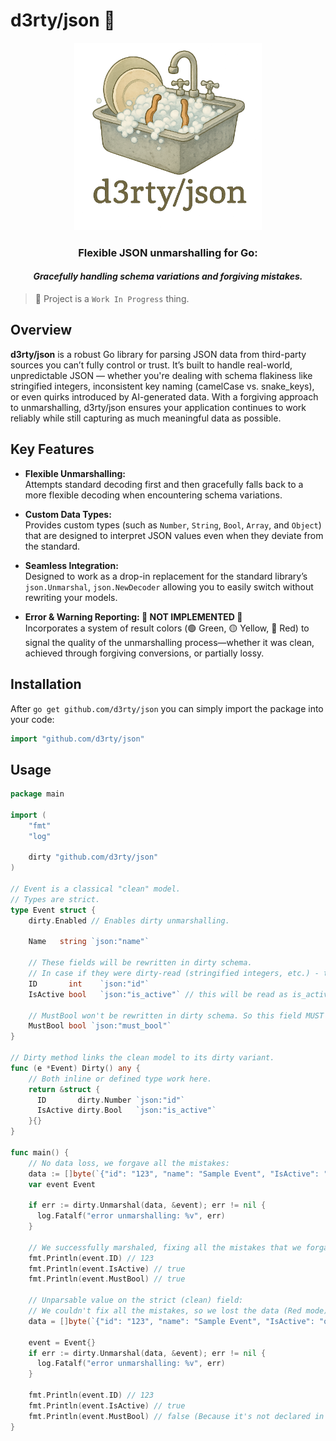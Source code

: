 # d3rty/json 🧼

<p align="center">
  <img src="logo.png" alt="Logo" width="300"/><br>
</p>
<h3 align="center">Flexible JSON unmarshalling for Go:</h3>
<h4 align="center"><em>Gracefully handling schema variations and forgiving mistakes.</em></h4>



> 🚧 Project is a `Work In Progress` thing.

## Overview

**d3rty/json** is a robust Go library for parsing JSON data from third-party sources you can’t fully control or trust.
It’s built to handle real-world, unpredictable JSON — whether you're dealing with schema flakiness like stringified integers,
inconsistent key naming (camelCase vs. snake_keys), or even quirks introduced by AI-generated data.
With a forgiving approach to unmarshalling, d3rty/json ensures your application continues to work reliably while still capturing
as much meaningful data as possible.

## Key Features

- **Flexible Unmarshalling:**<br>
  Attempts standard decoding first and then gracefully falls back to a more flexible decoding when encountering schema variations.

- **Custom Data Types:**<br>
  Provides custom types (such as `Number`, `String`, `Bool`, `Array`, and `Object`) that are designed to interpret JSON values even when they deviate from the standard.

- **Seamless Integration:**<br>
  Designed to work as a drop-in replacement for the standard library’s `json.Unmarshal`, `json.NewDecoder` allowing you to easily switch without rewriting your models.

- **Error & Warning Reporting: 🚧 NOT IMPLEMENTED 🚧**<br>
  Incorporates a system of result colors (🟢 Green, 🟡 Yellow, 🔴 Red) to signal the quality of the unmarshalling process—whether it was clean, achieved through forgiving conversions, or partially lossy.

## Installation

After `go get github.com/d3rty/json` you can simply import the package into your code:

```go
import "github.com/d3rty/json"
```

## Usage

```go
package main

import (
    "fmt"
    "log"

    dirty "github.com/d3rty/json"
)

// Event is a classical "clean" model.
// Types are strict.
type Event struct {
    dirty.Enabled // Enables dirty unmarshalling.

    Name   string `json:"name"`

    // These fields will be rewritten in dirty schema.
    // In case if they were dirty-read (stringified integers, etc.) - they are still valid. (Yellow Mode)
    ID       int    `json:"id"`
    IsActive bool   `json:"is_active"` // this will be read as is_active/IsActive/is-active, etc.

    // MustBool won't be rewritten in dirty schema. So this field MUST be bool or ignored (Red Mode).
    MustBool bool `json:"must_bool"`
}

// Dirty method links the clean model to its dirty variant.
func (e *Event) Dirty() any {
    // Both inline or defined type work here.
    return &struct {
      ID       dirty.Number `json:"id"`
      IsActive dirty.Bool   `json:"is_active"`
    }{}
}

func main() {
    // No data loss, we forgave all the mistakes:
    data := []byte(`{"id": "123", "name": "Sample Event", "IsActive": "on", "must_bool": true}`)
    var event Event

    if err := dirty.Unmarshal(data, &event); err != nil {
      log.Fatalf("error unmarshalling: %v", err)
    }

    // We successfully marshaled, fixing all the mistakes that we forgave (Yellow mode):
    fmt.Println(event.ID) // 123
    fmt.Println(event.IsActive) // true
    fmt.Println(event.MustBool) // true

    // Unparsable value on the strict (clean) field:
    // We couldn't fix all the mistakes, so we lost the data (Red mode):
    data = []byte(`{"id": "123", "name": "Sample Event", "IsActive": "on", "must_bool": "true"}`)

    event = Event{}
    if err := dirty.Unmarshal(data, &event); err != nil {
      log.Fatalf("error unmarshalling: %v", err)
    }

    fmt.Println(event.ID) // 123
    fmt.Println(event.IsActive) // true
    fmt.Println(event.MustBool) // false (Because it's not declared in a dirty scheme)
}
````
